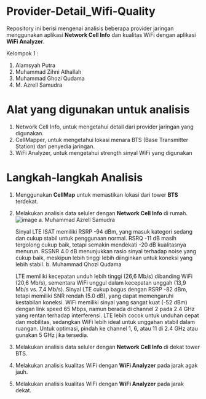 # Provider-Detail_Wifi-Quality
Repository ini berisi mengenai analisis beberapa provider jaringan menggunakan aplikasi **Network Cell Info** dan kualitas WiFi dengan aplikasi **WiFi Analyzer**.

Kelompok 1 :
1. Alamsyah Putra
2. Muhammad Zihni Athallah
3. Muhammad Ghozi Qudama
4. M. Azrell Samudra

# Alat yang digunakan untuk analisis
1. Network Cell Info, untuk mengetahui detail dari provider jaringan yang digunakan.
2. CellMapper, untuk mengetahui lokasi menara BTS (Base Transmitter Station) dari penyedia jaringan.
3. WiFi Analyzer, untuk mengetahui strength sinyal WiFi yang digunakan

# Langkah-langkah Analisis
1. Menggunakan **CellMap** untuk memastikan lokasi dari tower **BTS** terdekat.
2. Melakukan analisis data seluler dengan **Network Cell Info** di rumah.
   ![image](https://github.com/user-attachments/assets/416faa06-76a6-49f4-a09b-e21a977ae807)
   a. Muhammad Azrell Samudra

   Sinyal LTE ISAT memiliki RSRP -94 dBm, yang masuk kategori sedang dan cukup stabil untuk penggunaan normal. RSRQ -11 dB masih tergolong cukup baik, tetapi semakin mendekati -20 dB kualitasnya menurun. RSSNR 4.0 dB menunjukkan rasio sinyal terhadap noise yang cukup baik, meskipun lebih tinggi lebih diinginkan untuk koneksi yang lebih stabil.
   b. Muhammad Qhozi Qudama

   LTE memiliki kecepatan unduh lebih tinggi (26,6 Mb/s) dibanding WiFi (20,6 Mb/s), sementara WiFi unggul dalam kecepatan unggah (13,9 Mb/s vs. 7,4 Mb/s). Sinyal LTE cukup bagus dengan RSRP -82 dBm, tetapi memiliki SNR rendah (5.0 dB), yang dapat memengaruhi kestabilan koneksi. WiFi memiliki sinyal yang sangat kuat (-52 dBm) dengan link speed 65 Mbps, namun berada di channel 2 pada 2.4 GHz yang rentan terhadap interferensi. LTE lebih cocok untuk unduhan cepat dan mobilitas, sedangkan WiFi lebih ideal untuk unggahan stabil dalam ruangan. Untuk optimasi, pindah ke channel 1, 6, atau 11 di 2.4 GHz atau gunakan 5 GHz jika tersedia.
4. Melakukan analisis data seluler dengan **Network Cell Info** di dekat tower BTS.
5. Melakukan analisis kualitas WiFi dengan **WiFi Analyzer** pada jarak agak jauh.
6. Melakukan analisis kualitas WiFi dengan **WiFi Analyzer** pada jarak dekat.

